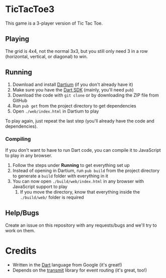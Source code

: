 # TicTacToe3

This game is a 3-player version of Tic Tac Toe.

## Playing

The grid is 4x4, not the normal 3x3, but you still only need 3 in a row (horizontal, vertical, or diagonal) to win.

## Running

1. Download and install [Dartium](https://www.dartlang.org/tools/dartium/) (if you don't already have it)
1. Make sure you have the [Dart SDK](https://www.dartlang.org/tools/sdk/) (mainly, you'll need `pub`)
1. Download the code with `git clone` or by downloading the ZIP file from GitHub
1. Run `pub get` from the project directory to get dependencies
1. Open `./web/index.html` in Dartium to play

To play again, just repeat the last step (you'll already have the code and dependencies).
 
### Compiling

If you don't want to have to run Dart code, you can compile it to JavaScript to play in any browser.

1. Follow the steps under **Running** to get everything set up
1. Instead of opening in Dartium, run `pub build` from the project directory to generate a `build` folder with everything in it
1. You can now open `./build/web/index.html` in any browser with JavaScript support to play
    1. If you move the directory, know that everything inside the `./build/web/` folder is required
    
## Help/Bugs

Create an issue on this repository with any requests/bugs and we'll try to work on them.

# Credits

* Written in the [Dart](http://dartlang.org) language from Google (it's great!)
* Depends on the [transmit](https://github.com/ppvk/transmit) library for event routing (it's great, too!)